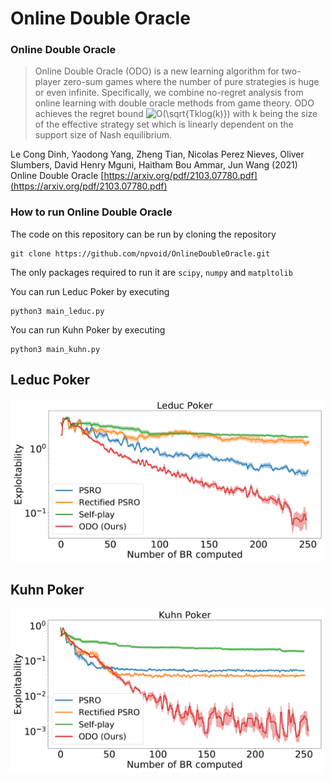 # Online Double Oracle

### Online Double Oracle

> Online Double Oracle (ODO) is a new learning algorithm for two-player zero-sum games where the number of pure strategies is huge or even infinite. Specifically, we combine no-regret analysis from online learning with double oracle methods from game theory. ODO achieves the regret bound <img src="https://latex.codecogs.com/png.image?\dpi{110}&space;O(\sqrt{Tklog(k)})&space;" title="O(\sqrt{Tklog(k)}) " /> with k being the size of the effective strategy set which is linearly dependent on the support size of Nash equilibrium. 

Le Cong Dinh, Yaodong Yang, Zheng Tian, Nicolas Perez Nieves, Oliver Slumbers, David Henry Mguni, Haitham Bou Ammar, Jun Wang (2021) Online Double Oracle [https://arxiv.org/pdf/2103.07780.pdf](https://arxiv.org/pdf/2103.07780.pdf) 


[//]: <> (Equation generated using https://latex.codecogs.com/)



### How to run Online Double Oracle

The code on this repository can be run by cloning the repository

```shell
git clone https://github.com/npvoid/OnlineDoubleOracle.git
```

The only packages required to run it are `scipy`, `numpy` and `matpltolib`


You can run Leduc Poker by executing

```shell
python3 main_leduc.py
```

You can run Kuhn Poker by executing

```shell
python3 main_kuhn.py
```

## Leduc Poker

<img src="results/leduc.png" width="500" >

## Kuhn Poker

<img src="results/kuhn.png" width="500" >
